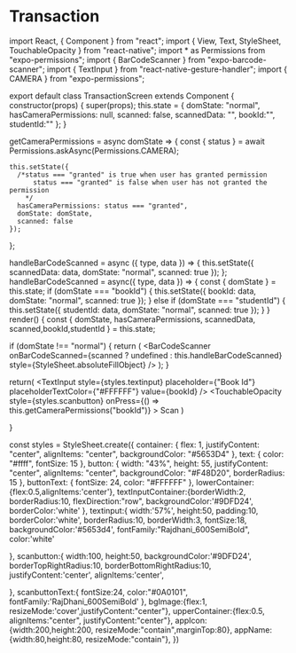 # Transaction
import React, { Component } from "react";
import { View, Text, StyleSheet, TouchableOpacity } from "react-native";
import * as Permissions from "expo-permissions";
import { BarCodeScanner } from "expo-barcode-scanner";
import { TextInput } from "react-native-gesture-handler";
import { CAMERA } from "expo-permissions";

export default class TransactionScreen extends Component {
  constructor(props) {
    super(props);
    this.state = {
      domState: "normal",
      hasCameraPermissions: null,
      scanned: false,
      scannedData: "",
      bookId:"",
      studentId:""
    };
  }

  getCameraPermissions = async domState => {
    const { status } = await Permissions.askAsync(Permissions.CAMERA);

    this.setState({
      /*status === "granted" is true when user has granted permission
          status === "granted" is false when user has not granted the permission
        */
      hasCameraPermissions: status === "granted",
      domState: domState,
      scanned: false
    });
  };

  handleBarCodeScanned = async ({ type, data }) => {
    this.setState({
      scannedData: data,
      domState: "normal",
      scanned: true
    });
  };
  handleBarCodeScanned = async({ type, data }) => { const { domState } = this.state; 
   if (domState === "bookId") 
   { this.setState({ bookId: data, domState: "normal", scanned: true }); } 
   else if (domState === "studentId") 
   { this.setState({ studentId: data, domState: "normal", scanned: true }); } }
  render() {
    const { domState, hasCameraPermissions, scannedData, scanned,bookId,studentId } = this.state;

  if (domState !== "normal") { 
    return ( <BarCodeScanner onBarCodeScanned={scanned ? undefined : this.handleBarCodeScanned} 
      style={StyleSheet.absoluteFillObject} /> ); }



 return( 
  <View style={styles.container}> 
  <View style={styles.lowerContainer}>
    <View style={styles.textInputContainer}>
    <TextInput style={styles.textinput} 
    placeholder={"Book Id"} placeholderTextColor={"#FFFFFF"} value={bookId} />
     <TouchableOpacity style={styles.scanbutton} onPress={() => this.getCameraPermissions("bookId")} > 
     <Text style={styles.scanbuttonText}>Scan</Text>
      </TouchableOpacity>
    </View>
    </View> 
  </View>) 



}

const styles = StyleSheet.create({
  container: {
    flex: 1,
    justifyContent: "center",
    alignItems: "center",
    backgroundColor: "#5653D4"
  },
  text: {
    color: "#ffff",
    fontSize: 15
  },
  button: {
    width: "43%",
    height: 55,
    justifyContent: "center",
    alignItems: "center",
    backgroundColor: "#F48D20",
    borderRadius: 15
  },
  buttonText: {
    fontSize: 24,
    color: "#FFFFFF"
  },
  lowerContainer:{flex:0.5,alignItems:'center'},
  textInputContainer:{borderWidth:2, borderRadius:10, 
    flexDirection:"row", 
    backgroundColor:'#9DFD24',
    borderColor:'white'
},
  textinput:{
    width:'57%',
    height:50,
    padding:10,
    borderColor:'white',
    borderRadius:10,
    borderWidth:3,
    fontSize:18,
    backgroundColor:'#5653d4',
    fontFamily:"Rajdhani_600SemiBold",
    color:'white'

  },
  scanbutton:{
      width:100,
      height:50,
      backgroundColor:'#9DFD24',
      borderTopRightRadius:10,
      borderBottomRightRadius:10,
      justifyContent:'center',
      alignItems:'center',

  },
  scanbuttonText:{
      fontSize:24,
      color:"#0A0101",
      fontFamily:'RajDhani_600SemiBold'
  },
  bgImage:{flex:1, resizeMode:'cover',justifyContent:"center"},
  upperContainer:{flex:0.5, alignItems:"center", justifyContent:"center"},
  appIcon:{width:200,height:200, resizeMode:"contain",marginTop:80},
  appName:{width:80,height:80, resizeMode:"contain"},
})
